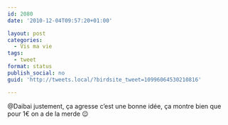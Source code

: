 ```yaml
---
id: 2080
date: '2010-12-04T09:57:20+01:00'

layout: post
categories:
  - Vis ma vie
tags:
  - tweet
format: status
publish_social: no
guid: 'http://tweets.local/?birdsite_tweet=10996064530210816'

---
```


@Daibai justement, ça agresse c’est une bonne idée, ça montre bien que pour 1€ on a de la merde 😉